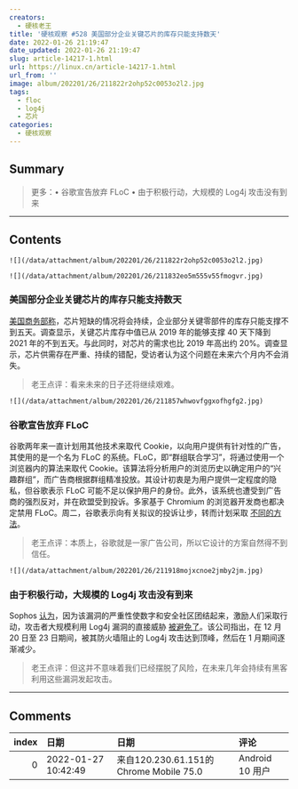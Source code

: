 ```yaml
---
creators:
  - 硬核老王
title: '硬核观察 #528 美国部分企业关键芯片的库存只能支持数天'
date: 2022-01-26 21:19:47
date_updated: 2022-01-26 21:19:47
slug: article-14217-1.html
url: https://linux.cn/article-14217-1.html
url_from: ''
image: album/202201/26/211822r2ohp52c0053o2l2.jpg
tags:
  - floc
  - log4j
  - 芯片
categories:
  - 硬核观察
---
```


## Summary

> 更多：• 谷歌宣告放弃 FLoC • 由于积极行动，大规模的 Log4j 攻击没有到来

***

<!-- more -->

## Contents

`![](/data/attachment/album/202201/26/211822r2ohp52c0053o2l2.jpg)`

`![](/data/attachment/album/202201/26/211832eo5m555v55fmogvr.jpg)`

### 美国部分企业关键芯片的库存只能支持数天

[美国商务部称](https://www.zdnet.com/article/chip-shortages-to-last-into-second-half-of-2022-says-us-department-of-commerce-report/)，芯片短缺的情况将会持续，企业部分关键零部件的库存只能支撑不到五天。调查显示，关键芯片库存中值已从 2019 年的能够支撑 40 天下降到 2021 年的不到五天。与此同时，对芯片的需求也比 2019 年高出约 20%。调查显示，芯片供需存在严重、持续的错配，受访者认为这个问题在未来六个月内不会消失。

> 
> 老王点评：看来未来的日子还将继续艰难。
> 
> 
> 

`![](/data/attachment/album/202201/26/211857whwovfggxofhgfg2.jpg)`

### 谷歌宣告放弃 FLoC

谷歌两年来一直计划用其他技术来取代 Cookie，以向用户提供有针对性的广告，其使用的是一个名为 FLoC 的系统。FLoC，即“群组联合学习”，将通过使用一个浏览器内的算法来取代 Cookie。该算法将分析用户的浏览历史以确定用户的“兴趣群组”，而广告商根据群组精准投放。其设计初衷是为用户提供一定程度的隐私，但谷歌表示 FLoC 可能不足以保护用户的身份。此外，该系统也遭受到广告商的强烈反对，并在欧盟受到投诉。多家基于 Chromium 的浏览器开发商也都决定禁用 FLoC。周二，谷歌表示向有关拟议的投诉让步，转而计划采取 [不同的方法](https://yro.slashdot.org/story/22/01/25/1519222/google-kills-off-floc-replaces-it-with-topics)。

> 
> 老王点评：本质上，谷歌就是一家广告公司，所以它设计的方案自然得不到信任。
> 
> 
> 

`![](/data/attachment/album/202201/26/211918mojxcnoe2jmby2jm.jpg)`

### 由于积极行动，大规模的 Log4j 攻击没有到来

Sophos [认为](https://news.sophos.com/en-us/2022/01/24/log4shell-no-mass-abuse-but-no-respite-what-happened/)，因为该漏洞的严重性使数字和安全社区团结起来，激励人们采取行动，攻击者大规模利用 Log4j 漏洞的直接威胁 [被避免了](https://www.zdnet.com/article/the-log4j-flaw-hasnt-led-to-massive-hacking-attacks-but-that-doesnt-mean-the-threat-is-over/)。该公司指出，在 12 月 20 日至 23 日期间，被其防火墙阻止的 Log4j 攻击达到顶峰，然后在 1 月期间逐渐减少。

> 
> 老王点评：但这并不意味着我们已经摆脱了风险，在未来几年会持续有黑客利用这些漏洞发起攻击。
> 
> 
>

***

## Comments

|   index | 日期                | 日期                                                    | 评论                                            |
|--------:|:--------------------|:--------------------------------------------------------|:------------------------------------------------|
|       0 | 2022-01-27 10:42:49 | 来自120.230.61.151的 Chrome Mobile 75.0|Android 10 用户 | 美国撸全世界羊毛时代来了，不然百亿补贴哪来的钱? |
